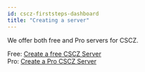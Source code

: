 ```yaml
---
id: cscz-firststeps-dashboard
title: "Creating a server"
---
```


We offer both free and Pro servers for CSCZ.

Free: [Create a free CSCZ Server](https://fshost.me/free/cscz)<br />
Pro: [Create a Pro CSCZ Server](https://fshost.me/pro/pricing/cscz)